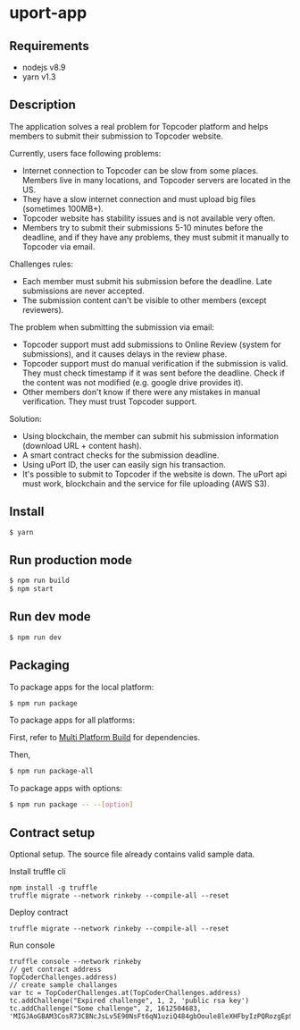 # uport-app

## Requirements
- nodejs v8.9
- yarn v1.3

## Description
The application solves a real problem for Topcoder platform and helps members to submit their submission to Topcoder website.

Currently, users face following problems:
- Internet connection to Topcoder can be slow from some places. Members live in many locations, and Topcoder servers are located in the US.
- They have a slow internet connection and must upload big files (sometimes 100MB+).
- Topcoder website has stability issues and is not available very often.
- Members try to submit their submissions 5-10 minutes before the deadline, and if they have any problems, they must submit it manually to Topcoder via email.

Challenges rules:
- Each member must submit his submission before the deadline. Late submissions are never accepted. 
- The submission content can't be visible to other members (except reviewers).

The problem when submitting the submission via email:
- Topcoder support must add submissions to Online Review (system for submissions), and it causes delays in the review phase.
- Topcoder support must do manual verification if the submission is valid. They must check timestamp if it was sent before the deadline. Check if the content was not modified (e.g. google drive provides it).
- Other members don't know if there were any mistakes in manual verification. They must trust Topcoder support.

Solution:
- Using blockchain, the member can submit his submission information (download URL + content hash).
- A smart contract checks for the submission deadline.
- Using uPort ID, the user can easily sign his transaction.
- It's possible to submit to Topcoder if the website is down. The uPort api must work, blockchain and the service for file uploading (AWS S3).


## Install

```bash
$ yarn
```


## Run production mode

```bash
$ npm run build
$ npm start
```


## Run dev mode

```bash
$ npm run dev
```

## Packaging

To package apps for the local platform:

```bash
$ npm run package
```

To package apps for all platforms:

First, refer to [Multi Platform Build](https://www.electron.build/multi-platform-build) for dependencies.

Then,
```bash
$ npm run package-all
```

To package apps with options:

```bash
$ npm run package -- --[option]
```

## Contract setup
Optional setup. The source file already contains valid sample data.  


Install truffle cli
```
npm install -g truffle
truffle migrate --network rinkeby --compile-all --reset
```
Deploy contract
```
truffle migrate --network rinkeby --compile-all --reset
```
Run console
```
truffle console --network rinkeby 
// get contract address
TopCoderChallenges.address)
// create sample challanges
var tc = TopCoderChallenges.at(TopCoderChallenges.address)
tc.addChallenge("Expired challenge", 1, 2, 'public rsa key')
tc.addChallenge("Some challenge", 2, 1612504683, 'MIGJAoGBAM3CosR73CBNcJsLv5E90NsFt6qN1uziQ484gbOoule8leXHFbyIzPQRozgEpSpi\nwhr6d2/c0CfZHEJ3m5tV0klxfjfM7oqjRMURnH/rmBjcETQ7qzIISZQ/iptJ3p7Gi78X5ZMh\nLNtDkUFU9WaGdiEb+SnC39wjErmJSfmGb7i1AgMBAAE=');

```
